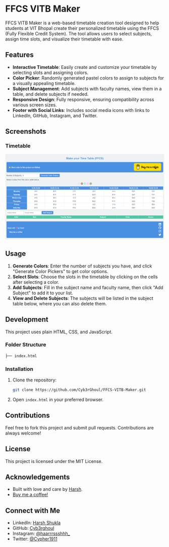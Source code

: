 # FFCS VITB Maker

FFCS VITB Maker is a web-based timetable creation tool designed to help students at VIT Bhopal create their personalized timetable using the FFCS (Fully Flexible Credit System). The tool allows users to select subjects, assign time slots, and visualize their timetable with ease.

## Features

- **Interactive Timetable**: Easily create and customize your timetable by selecting slots and assigning colors.
- **Color Picker**: Randomly generated pastel colors to assign to subjects for a visually appealing timetable.
- **Subject Management**: Add subjects with faculty names, view them in a table, and delete subjects if needed.
- **Responsive Design**: Fully responsive, ensuring compatibility across various screen sizes.
- **Footer with Social Links**: Includes social media icons with links to LinkedIn, GitHub, Instagram, and Twitter.

## Screenshots

### Timetable
![Timetable Screenshot](https://github.com/Cyb3rGhoul/FFCS-VITB-Maker/blob/main/image.png?raw=true)

## Usage

1. **Generate Colors**: Enter the number of subjects you have, and click "Generate Color Pickers" to get color options.
2. **Select Slots**: Choose the slots in the timetable by clicking on the cells after selecting a color.
3. **Add Subjects**: Fill in the subject name and faculty name, then click "Add Subject" to add it to your list.
4. **View and Delete Subjects**: The subjects will be listed in the subject table below, where you can also delete them.

## Development

This project uses plain HTML, CSS, and JavaScript.

### Folder Structure

```bash
├── index.html
```

### Installation

1. Clone the repository:
   ```bash
   git clone https://github.com/Cyb3rGhoul/FFCS-VITB-Maker.git
   ```
2. Open `index.html` in your preferred browser.

## Contributions

Feel free to fork this project and submit pull requests. Contributions are always welcome!

## License

This project is licensed under the MIT License.

## Acknowledgements

- Built with love and care by [Harsh](https://www.linkedin.com/in/harsh-shukla-1inkdein/).
- [Buy me a coffee!](https://buymeacoffee.com/harshshukla.dev)

## Connect with Me

- LinkedIn: [Harsh Shukla](https://www.linkedin.com/in/harsh-shukla-1inkdein/)
- GitHub: [Cyb3rghoul](https://github.com/Cyb3rghoul)
- Instagram: [@haarrrssshhh_](https://www.instagram.com/haarrrssshhh_)
- Twitter: [@Cypher1911](https://twitter.com/Cypher1911)

